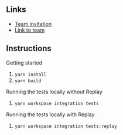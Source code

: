 ## Links

-   [Team invitation](https://app.replay.io/team/invitation?code=fa2d5117-af4e-4e86-8e4a-a06252aba7f2)
-   [Link to team](https://app.replay.io/team/dzo1NmFhYzRhYi03MWM5LTRlY2ItYWViYy0xMjUxN2Q5NDE5ZmQ=/runs)

## Instructions

Getting started

1. `yarn install`
2. `yarn build`

Running the tests locally without Replay

1. `yarn workspace integration tests`

Running the tests locally with Replay

1. `yarn workspace integration tests:replay`
